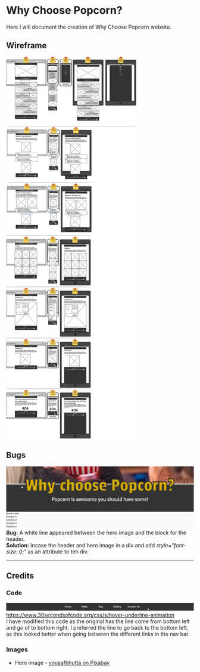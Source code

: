 # Why Choose Popcorn?

Here I will document the creation of Why Choose Popcorn website.

## Wireframe

![Wireframe](assets/docs/wireframe.png "Wireframe of site")

## Bugs

![White line between blocks](assets/docs/line-bug.png "Title")
**Bug:** A white line appeared between the hero image and the block for the header.\
**Solution:** Incase the header and hero image in a div and add *style="font-size: 0;"* as an attribute to teh div.

---

## Credits

### Code

![Animated line](assets/docs/animated-line.gif)
https://www.30secondsofcode.org/css/s/hover-underline-animation \
I have modified this code as the original has the line come from bottom left and go of to bottom right. I preferred the line to go back to the bottom left, as this looked better when going between the different links in the nav bar.

### Images

- Hero image - [yousafbhutta on Pixabay](https://pixabay.com/users/yousafbhutta-2933897/)